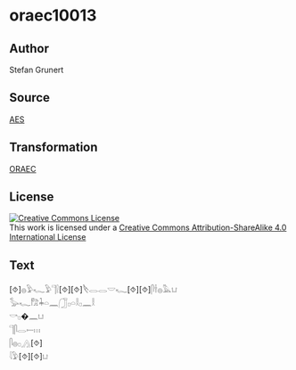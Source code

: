 # oraec10013

## Author

Stefan Grunert

## Source

[AES](https://github.com/simondschweitzer/aes)

## Transformation

[ORAEC](https://oraec.github.io/)

## License

<a rel="license" href="http://creativecommons.org/licenses/by-sa/4.0/"><img alt="Creative Commons License" style="border-width:0" src="https://i.creativecommons.org/l/by-sa/4.0/88x31.png" /></a><br />This work is licensed under a <a rel="license" href="http://creativecommons.org/licenses/by-sa/4.0/">Creative Commons Attribution-ShareAlike 4.0 International License</a>

## Text

[⯑]𓐍𓅱𓆑𓅱𓊹𓍛[⯑][⯑]𓌸𓂋𓂋𓎟𓆑[⯑][⯑]𓋴𓌂𓐍𓅓𓂓<br>
𓅭𓆑𓀗𓇓𓏏𓈖𓃂𓊪𓏏𓎛𓊪𓈖𓎛<br>
𓎡𓊪�𓈖𓂓<br>
𓊹𓋴𓂋𓍿𓏥<br>
𓋴𓐍𓊪𓂻[⯑]<br>
𓇋𓅱[⯑][⯑]𓂓<br>
